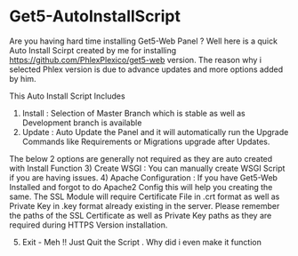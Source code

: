 # Get5-AutoInstallScript

Are you having hard time installing Get5-Web Panel ? Well here is a quick Auto Install Scirpt created by me for installing https://github.com/PhlexPlexico/get5-web version. The reason why i selected Phlex version is due to advance updates and more options added by him. 

This Auto Install Script Includes 
1) Install : Selection of Master Branch which is stable as well as Development branch is available 
2) Update : Auto Update the Panel and it will automatically run the Upgrade Commands like Requirements or Migrations upgrade after Updates. 

The below 2 options are generally not required as they are auto created with Install Function
3) Create WSGI : You can manually create WSGI Script if you are having issues.
4) Apache Configuration : If you have Get5-Web Installed and forgot to do Apache2 Config this will help you creating the same. 
The SSL Module will require Certificate File in .crt format as well as Private Key in .key format already existing in the server. Please remember the paths of the SSL Certificate as well as Private Key paths as they are required during HTTPS Version installation. 

5) Exit - Meh !! Just Quit the Script . Why did i even make it function 
